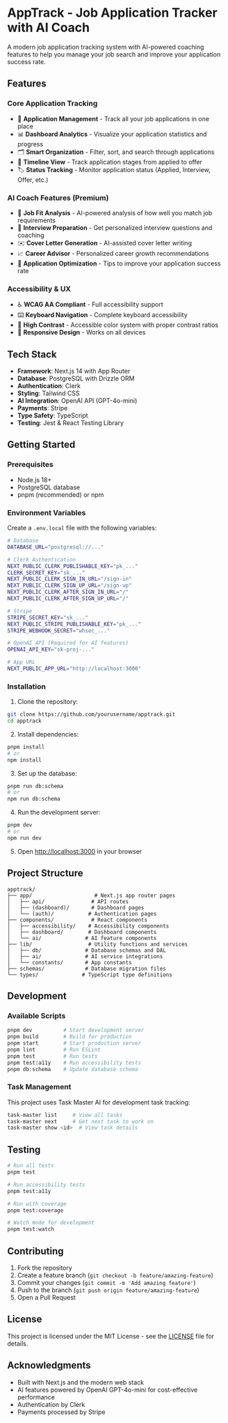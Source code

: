 # AppTrack - Job Application Tracker with AI Coach

A modern job application tracking system with AI-powered coaching features to help you manage your job search and improve your application success rate.

## Features

### Core Application Tracking
- 📝 **Application Management** - Track all your job applications in one place
- 📊 **Dashboard Analytics** - Visualize your application statistics and progress
- 🗂️ **Smart Organization** - Filter, sort, and search through applications
- 📅 **Timeline View** - Track application stages from applied to offer
- 🏷️ **Status Tracking** - Monitor application status (Applied, Interview, Offer, etc.)

### AI Coach Features (Premium)
- 🤖 **Job Fit Analysis** - AI-powered analysis of how well you match job requirements
- 💬 **Interview Preparation** - Get personalized interview questions and coaching
- ✉️ **Cover Letter Generation** - AI-assisted cover letter writing
- 📈 **Career Advisor** - Personalized career growth recommendations
- 🎯 **Application Optimization** - Tips to improve your application success rate

### Accessibility & UX
- ♿ **WCAG AA Compliant** - Full accessibility support
- ⌨️ **Keyboard Navigation** - Complete keyboard accessibility
- 🎨 **High Contrast** - Accessible color system with proper contrast ratios
- 📱 **Responsive Design** - Works on all devices

## Tech Stack

- **Framework**: Next.js 14 with App Router
- **Database**: PostgreSQL with Drizzle ORM
- **Authentication**: Clerk
- **Styling**: Tailwind CSS
- **AI Integration**: OpenAI API (GPT-4o-mini)
- **Payments**: Stripe
- **Type Safety**: TypeScript
- **Testing**: Jest & React Testing Library

## Getting Started

### Prerequisites

- Node.js 18+ 
- PostgreSQL database
- pnpm (recommended) or npm

### Environment Variables

Create a `.env.local` file with the following variables:

```bash
# Database
DATABASE_URL="postgresql://..."

# Clerk Authentication
NEXT_PUBLIC_CLERK_PUBLISHABLE_KEY="pk_..."
CLERK_SECRET_KEY="sk_..."
NEXT_PUBLIC_CLERK_SIGN_IN_URL="/sign-in"
NEXT_PUBLIC_CLERK_SIGN_UP_URL="/sign-up"
NEXT_PUBLIC_CLERK_AFTER_SIGN_IN_URL="/"
NEXT_PUBLIC_CLERK_AFTER_SIGN_UP_URL="/"

# Stripe
STRIPE_SECRET_KEY="sk_..."
NEXT_PUBLIC_STRIPE_PUBLISHABLE_KEY="pk_..."
STRIPE_WEBHOOK_SECRET="whsec_..."

# OpenAI API (Required for AI features)
OPENAI_API_KEY="sk-proj-..."

# App URL
NEXT_PUBLIC_APP_URL="http://localhost:3000"
```

### Installation

1. Clone the repository:
```bash
git clone https://github.com/yourusername/apptrack.git
cd apptrack
```

2. Install dependencies:
```bash
pnpm install
# or
npm install
```

3. Set up the database:
```bash
pnpm run db:schema
# or
npm run db:schema
```

4. Run the development server:
```bash
pnpm dev
# or
npm run dev
```

5. Open [http://localhost:3000](http://localhost:3000) in your browser

## Project Structure

```
apptrack/
├── app/                    # Next.js app router pages
│   ├── api/               # API routes
│   ├── (dashboard)/       # Dashboard pages
│   └── (auth)/           # Authentication pages
├── components/            # React components
│   ├── accessibility/    # Accessibility components
│   ├── dashboard/        # Dashboard components
│   └── ai/              # AI feature components
├── lib/                  # Utility functions and services
│   ├── db/              # Database schemas and DAL
│   ├── ai/              # AI service integrations
│   └── constants/       # App constants
├── schemas/             # Database migration files
└── types/              # TypeScript type definitions
```

## Development

### Available Scripts

```bash
pnpm dev          # Start development server
pnpm build        # Build for production
pnpm start        # Start production server
pnpm lint         # Run ESLint
pnpm test         # Run tests
pnpm test:a11y    # Run accessibility tests
pnpm db:schema    # Update database schema
```

### Task Management

This project uses Task Master AI for development task tracking:

```bash
task-master list     # View all tasks
task-master next     # Get next task to work on
task-master show <id>  # View task details
```

## Testing

```bash
# Run all tests
pnpm test

# Run accessibility tests
pnpm test:a11y

# Run with coverage
pnpm test:coverage

# Watch mode for development
pnpm test:watch
```

## Contributing

1. Fork the repository
2. Create a feature branch (`git checkout -b feature/amazing-feature`)
3. Commit your changes (`git commit -m 'Add amazing feature'`)
4. Push to the branch (`git push origin feature/amazing-feature`)
5. Open a Pull Request

## License

This project is licensed under the MIT License - see the [LICENSE](LICENSE) file for details.

## Acknowledgments

- Built with Next.js and the modern web stack
- AI features powered by OpenAI GPT-4o-mini for cost-effective performance
- Authentication by Clerk
- Payments processed by Stripe